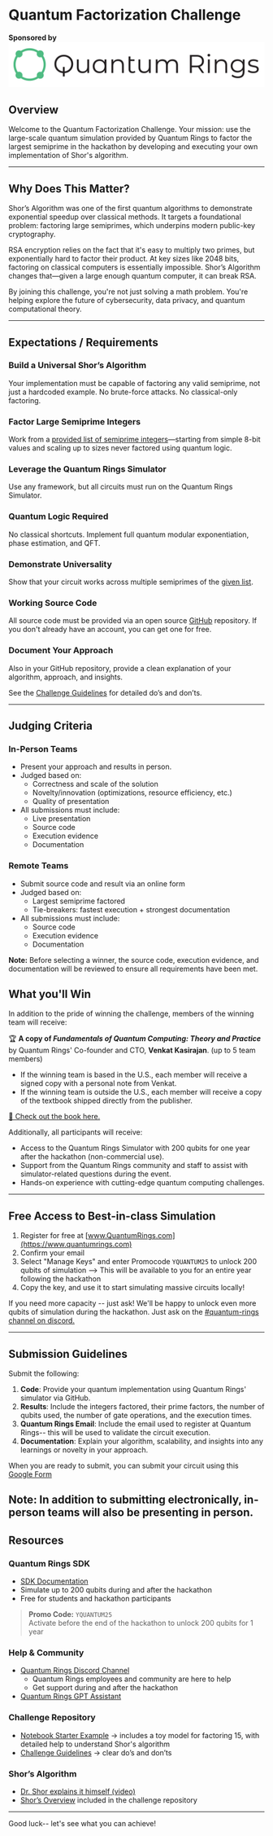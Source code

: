 # Quantum Factorization Challenge

**Sponsored by**
![Quantum Rings](./images/quantum-rings-logo.png)

## Overview
Welcome to the Quantum Factorization Challenge. Your mission: use the large-scale quantum simulation provided by Quantum Rings to factor the largest semiprime in the hackathon by developing and executing your own implementation of Shor's algorithm.

---

## Why Does This Matter?
Shor’s Algorithm was one of the first quantum algorithms to demonstrate exponential speedup over classical methods. It targets a foundational problem: factoring large semiprimes, which underpins modern public-key cryptography.

RSA encryption relies on the fact that it's easy to multiply two primes, but exponentially hard to factor their product. At key sizes like 2048 bits, factoring on classical computers is essentially impossible. Shor’s Algorithm changes that—given a large enough quantum computer, it can break RSA.

By joining this challenge, you're not just solving a math problem. You're helping explore the future of cybersecurity, data privacy, and quantum computational theory.

---

## Expectations / Requirements

### Build a Universal Shor’s Algorithm
Your implementation must be capable of factoring any valid semiprime, not just a hardcoded example. No brute-force attacks. No classical-only factoring.

### Factor Large Semiprime Integers
Work from a [provided list of semiprime integers](./semiprimes.py)—starting from simple 8-bit values and scaling up to sizes never factored using quantum logic.

### Leverage the Quantum Rings Simulator
Use any framework, but all circuits must run on the Quantum Rings Simulator.

### Quantum Logic Required
No classical shortcuts. Implement full quantum modular exponentiation, phase estimation, and QFT.

### Demonstrate Universality
Show that your circuit works across multiple semiprimes of the [given list](./semiprimes.py).

### Working Source Code
All source code must be provided via an open source [GitHub](https://github.com/home) repository.  If you don't already have an account, you can get one for free.

### Document Your Approach
Also in your GitHub repository, provide a clean explanation of your algorithm, approach, and insights.

See the [Challenge Guidelines](./challenge-guidelines.md) for detailed do’s and don’ts.

---

## Judging Criteria

### In-Person Teams
- Present your approach and results in person.
- Judged based on:
  - Correctness and scale of the solution
  - Novelty/innovation (optimizations, resource efficiency, etc.)
  - Quality of presentation
- All submissions must include:
  - Live presentation
  - Source code
  - Execution evidence
  - Documentation

### Remote Teams
- Submit source code and result via an online form
- Judged based on:
  - Largest semiprime factored
  - Tie-breakers: fastest execution + strongest documentation
- All submissions must include:
  - Source code
  - Execution evidence
  - Documentation

**Note:** Before selecting a winner, the source code, execution evidence, and documentation will be reviewed to ensure all requirements have been met.

## What you'll Win

In addition to the pride of winning the challenge, members of the winning team will receive:

🏆 **A copy of *Fundamentals of Quantum Computing: Theory and Practice*** by Quantum Rings' Co-founder and CTO, **Venkat Kasirajan**. (up to 5 team members)

- If the winning team is based in the U.S., each member will receive a signed copy with a personal note from Venkat. 
- If the winning team is outside the U.S., each member will receive a copy of the textbook shipped directly from the publisher.

[📖 Check out the book here.](https://www.google.com/books/edition/Fundamentals_of_Quantum_Computing/NVw0EAAAQBAJ?hl=en&gbpv=0)

Additionally, all participants will receive:
- Access to the Quantum Rings Simulator with 200 qubits for one year after the hackathon (non-commercial use).
- Support from the Quantum Rings community and staff to assist with simulator-related questions during the event.
- Hands-on experience with cutting-edge quantum computing challenges.

---

## Free Access to Best-in-class Simulation
1. Register for free at [www.QuantumRings.com](https://www.quantumrings.com)
2. Confirm your email
3. Select "Manage Keys" and enter Promocode ```YQUANTUM25``` to unlock 200 qubits of simulation --> This will be available to you for an entire year following the hackathon
4. Copy the key, and use it to start simulating massive circuits locally!

If you need more capacity -- just ask!  We'll be happy to unlock even more qubits of simulation during the hackathon.  Just ask on the [#quantum-rings channel on discord.](https://discord.com/channels/1326009426141777950/1330328378301087804)

---

## Submission Guidelines

Submit the following:

1. **Code**: Provide your quantum implementation using Quantum Rings' simulator via GitHub. 
2. **Results**: Include the integers factored, their prime factors, the number of qubits used, the number of gate operations, and the execution times.
3. **Quantum Rings Email**: Include the email used to register at Quantum Rings-- this will be used to validate the circuit execution.
4. **Documentation**: Explain your algorithm, scalability, and insights into any learnings or novelty in your approach.

When you are ready to submit, you can submit your circuit using this [Google Form](https://forms.gle/NzCSnqppQNQCLRsX6)

Note: In addition to submitting electronically, in-person teams will also be presenting in person.
---

## Resources

### Quantum Rings SDK
- [SDK Documentation](https://portal.quantumrings.com/docs)
- Simulate up to 200 qubits during and after the hackathon
- Free for students and hackathon participants

> **Promo Code:** `YQUANTUM25`  
> Activate before the end of the hackathon to unlock 200 qubits for 1 year

### Help & Community
- [Quantum Rings Discord Channel](https://discord.com/channels/1326009426141777950/1330328378301087804)
  - Quantum Rings employees and community are here to help
  - Get support during and after the hackathon
- [Quantum Rings GPT Assistant](https://chatgpt.com/g/g-67d47e3159f88191b20c3aec22410021-quantum-rings-code-help)

### Challenge Repository
- [Notebook Starter Example](./shor.ipynb) → includes a toy model for factoring 15, with detailed help to understand Shor's algorithm
- [Challenge Guidelines](./challenge-guidelines.md) → clear do’s and don’ts

### Shor’s Algorithm
- [Dr. Shor explains it himself (video)](https://youtu.be/hOlOY7NyMfs)
- [Shor’s Overview](./shors-overview.md) included in the challenge repository

---

Good luck-- let's see what you can achieve!
